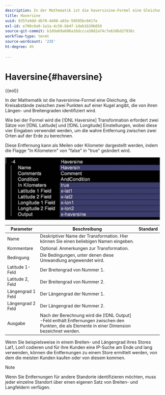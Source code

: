 ```yaml
---
description: In der Mathematik ist die haversinine-Formel eine Gleichung, die Kreisabstände zwischen zwei Punkten auf einer Kugel angibt, die von ihren Längen- und Breitengraden identifiziert wird.
title: Haversine
uuid: 835fa9dd-db70-4498-a03e-59595bc041fe
exl-id: e700c0a0-1a1a-4c56-bb4f-1deb1b39b059
source-git-commit: b1dda69a606a16dccca30d2a74c7e63dbd27936c
workflow-type: tm+mt
source-wordcount: '235'
ht-degree: 4%

---
```


# Haversine{#haversine}

{{eol}}

In der Mathematik ist die haversinine-Formel eine Gleichung, die Kreisabstände zwischen zwei Punkten auf einer Kugel angibt, die von ihren Längen- und Breitengraden identifiziert wird.

Wie bei der Formel wird die [!DNL Haversine] Transformation erfordert zwei Sätze von [!DNL Latitude] und [!DNL Longitude] Einstellungen, wobei diese vier Eingaben verwendet werden, um die wahre Entfernung zwischen zwei Orten auf der Erde zu berechnen.

Diese Entfernung kann als Meilen oder Kilometer dargestellt werden, indem die Flagge &quot;In Kilometern&quot; von &quot;false&quot; in &quot;true&quot; geändert wird.

![](assets/cfg_TransformationType_Haversine.png)

| Parameter | Beschreibung | Standard |
|---|---|---|
| Name | Deskriptiver Name der Transformation. Hier können Sie einen beliebigen Namen eingeben. |  |
| Kommentare | Optional. Anmerkungen zur Transformation. |  |
| Bedingung | Die Bedingungen, unter denen diese Umwandlung angewendet wird. |  |
| Latitude 1-Feld | Der Breitengrad von Nummer 1. |  |
| Latitude 2, Feld | Der Breitengrad von Nummer 2. |  |
| Längengrad 1 Feld | Der Längengrad der Nummer 1. |  |
| Längengrad 2 Feld | Der Längengrad der Nummer 2. |  |
| Ausgabe | Nach der Berechnung wird die [!DNL Output] -Feld enthält Entfernungen zwischen den Punkten, die als Elemente in einer Dimension bezeichnet werden. |  |

Wenn Sie beispielsweise in einem Breiten- und Längengrad ihres Stores Lat1, Lon1 codieren und für ihre Kunden eine IP-Suche am Ende und lang verwenden, können die Entfernungen zu einem Store ermittelt werden, von dem die meisten Kunden kaufen oder von diesem kommen.

>[!NOTE]
>
>Wenn Sie Entfernungen für andere Standorte identifizieren möchten, muss jeder einzelne Standort über einen eigenen Satz von Breiten- und Langfeldern verfügen.
